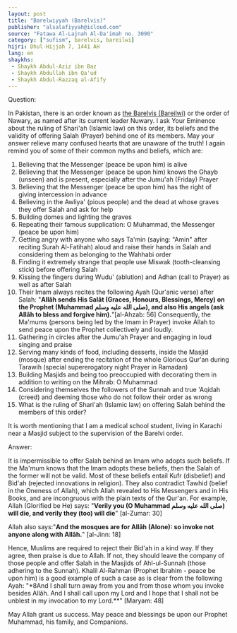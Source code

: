 ```yaml
---
layout: post
title: "Barelwiyyah (Barelvis)"
publisher: "alsalafiyyah@icloud.com"
source: "Fatawa Al-Lajnah Al-Da'imah no. 3090"
category: ["sufism", barelvis, bareilwi]
hijri: Dhul-Hijjah 7, 1441 AH
lang: en
shaykhs: 
 - Shaykh Abdul-Aziz ibn Baz
 - Shaykh Abdullah ibn Qa'ud
 - Shaykh Abdul-Razzaq al-Afify
---
```


Question: 

In Pakistan, there is an order known as [the Barelvis (Bareilwi)](/sufism/) or the order of Nawary, as named after its current leader Nuwary. I ask Your Eminence about the ruling of Shari'ah (Islamic law) on this order, its beliefs and the validity of offering Salah (Prayer) behind one of its members. May your answer relieve many confused hearts that are unaware of the truth! I again remind you of some of their common myths and beliefs, which are:

1. Believing that the Messenger (peace be upon him) is alive
2. Believing that the Messenger (peace be upon him) knows the Ghayb (unseen) and is present, especially after the Jumu'ah (Friday) Prayer
3. Believing that the Messenger (peace be upon him) has the right of giving intercession in advance
4. Believing in the Awliya' (pious people) and the dead at whose graves they offer Salah and ask for help
5. Building domes and lighting the graves
6. Repeating their famous supplication: O Muhammad, the Messenger (peace be upon him)
7. Getting angry with anyone who says Ta'min (saying: "Amin" after reciting Surah Al-Fatihah) aloud and raise their hands in Salah and considering them as belonging to the Wahhabi order
8. Finding it extremely strange that people use Miswak (tooth-cleansing stick) before offering Salah
9. Kissing the fingers during Wudu' (ablution) and Adhan (call to Prayer) as well as after Salah
10. Their Imam always recites the following Ayah (Qur'anic verse) after Salah: "**Allâh sends His Salât (Graces, Honours, Blessings, Mercy) on the Prophet (Muhammad صلى الله عليه وسلم), and also His angels (ask Allâh to bless and forgive him).**"[al-Ahzab: 56] Consequently, the Ma'mums (persons being led by the Imam in Prayer) invoke Allah to send peace upon the Prophet collectively and loudly.
11. Gathering in circles after the Jumu'ah Prayer and engaging in loud singing and praise
12. Serving many kinds of food, including desserts, inside the Masjid (mosque) after ending the recitation of the whole Glorious Qur'an during Tarawih (special supererogatory night Prayer in Ramadan)
13. Building Masjids and being too preoccupied with decorating them in addition to writing on the Mihrab: O Muhammad
14. Considering themselves the followers of the Sunnah and true 'Aqidah (creed) and deeming those who do not follow their order as wrong
15. What is the ruling of Shari'ah (Islamic law) on offering Salah behind the members of this order?

It is worth mentioning that I am a medical school student, living in Karachi near a Masjid subject to the supervision of the Barelvi order.

Answer:

It is impermissible to offer Salah behind an Imam who adopts such beliefs. If the Ma'mum knows that the Imam adopts these beliefs, then the Salah of the former will not be valid. Most of these beliefs entail Kufr (disbelief) and Bid'ah (rejected innovations in religion). They also contradict Tawhid (belief in the Oneness of Allah), which Allah revealed to His Messengers and in His Books, and are incongruous with the plain texts of the Qur'an. For example, Allah (Glorified be He) says: "**Verily you (O Muhammad صلى الله عليه وسلم) will die, and verily they (too) will die**" [al-Zumar: 30]

Allah also says:"**And the mosques are for Allâh (Alone): so invoke not anyone along with Allâh.**" [al-Jinn: 18]

Hence, Muslims are required to reject their Bid'ah in a kind way. If they agree, then praise is due to Allah. If not, they should leave the company of those people and offer Salah in the Masjids of Ahl-ul-Sunnah (those adhering to the Sunnah). Khalil Al-Rahman (Prophet Ibrahim - peace be upon him) is a good example of such a case as is clear from the following Ayah: "*8And I shall turn away from you and from those whom you invoke besides Allâh. And I shall call upon my Lord and I hope that I shall not be unblest in my invocation to my Lord.**" [Maryam: 48]

May Allah grant us success. May peace and blessings be upon our Prophet Muhammad, his family, and Companions.
